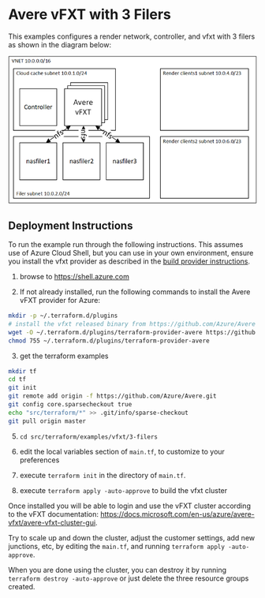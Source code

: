 # Avere vFXT with 3 Filers

This examples configures a render network, controller, and vfxt with 3 filers as shown in the diagram below:

![The architecture](../../../../../docs/images/terraform/3filers.png)

## Deployment Instructions

To run the example run through the following instructions.  This assumes use of Azure Cloud Shell, but you can use in your own environment, ensure you install the vfxt provider as described in the [build provider instructions](../../../providers/terraform-provider-avere#build-the-terraform-provider-binary).

1. browse to https://shell.azure.com

2. If not already installed, run the following commands to install the Avere vFXT provider for Azure:
```bash
mkdir -p ~/.terraform.d/plugins
# install the vfxt released binary from https://github.com/Azure/Avere
wget -O ~/.terraform.d/plugins/terraform-provider-avere https://github.com/Azure/Avere/releases/download/tfprovider_v0.2.0/terraform-provider-avere
chmod 755 ~/.terraform.d/plugins/terraform-provider-avere
```

3. get the terraform examples
```bash
mkdir tf
cd tf
git init
git remote add origin -f https://github.com/Azure/Avere.git
git config core.sparsecheckout true
echo "src/terraform/*" >> .git/info/sparse-checkout
git pull origin master
```

5. `cd src/terraform/examples/vfxt/3-filers`

6. edit the local variables section of `main.tf`, to customize to your preferences

7. execute `terraform init` in the directory of `main.tf`.

8. execute `terraform apply -auto-approve` to build the vfxt cluster

Once installed you will be able to login and use the vFXT cluster according to the vFXT documentation: https://docs.microsoft.com/en-us/azure/avere-vfxt/avere-vfxt-cluster-gui.

Try to scale up and down the cluster, adjust the customer settings, add new junctions, etc, by editing the `main.tf`, and running `terraform apply -auto-approve`.

When you are done using the cluster, you can destroy it by running `terraform destroy -auto-approve` or just delete the three resource groups created.